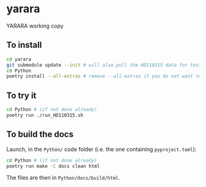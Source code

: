# yarara
YARARA working copy

## To install

```bash
cd yarara
git submodule update --init # will also pull the HD110315 data for tests
cd Python
poetry install --all-extras # remove --all-extras if you do not want to build the docs
```

## To try it

```bash
cd Python # (if not done already)
poetry run ./run_HD110315.sh
```

## To build the docs

Launch, in the `Python/` code folder (i.e. the one containing `pyproject.toml`):

```bash
cd Python # (if not done already)
poetry run make -C docs clean html
```

The files are then in `Python/docs/build/html`.
